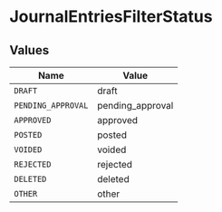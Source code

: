 # JournalEntriesFilterStatus


## Values

| Name               | Value              |
| ------------------ | ------------------ |
| `DRAFT`            | draft              |
| `PENDING_APPROVAL` | pending_approval   |
| `APPROVED`         | approved           |
| `POSTED`           | posted             |
| `VOIDED`           | voided             |
| `REJECTED`         | rejected           |
| `DELETED`          | deleted            |
| `OTHER`            | other              |